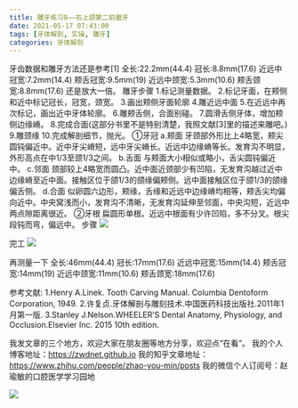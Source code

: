 ```yaml
---
title: 雕牙练习8——右上颌第二前磨牙
date: 2021-05-17 07:43:00
tags: [牙体解剖, 实操, 雕牙]
categories: 牙体解剖
---
```

牙齿数据和雕牙方法还是参考[1]
全长:22.2mm(44.4)
冠长:8.8mm(17.6)
近远中冠宽:7.2mm(14.4)
颊舌冠宽:9.5mm(19)
近远中颈宽:5.3mm(10.6)
颊舌颈宽:8.8mm(17.6)
还是放大一倍。
雕牙步骤
1.标记测量数据。
2.标记牙面，在颊侧和近中标记冠长，冠宽，颈宽。
3.画出颊侧牙面轮廓
4.雕近远中面
5.在近远中再次标记，画出近中牙体轮廓。
6.雕颊舌侧，合面别碰。
7.圆滑舌侧牙体，增加颊侧边缘嵴。
8.完成合面(这部分书里不是特别清楚，我照文献[3]里的描述来雕吧。)
9.雕颈缘
10.完成解剖细节，抛光。
①牙冠
a.颊面
牙颈部外形比上4略宽，颊尖圆钝偏近中。近中牙尖嵴短，远中牙尖嵴长。近远中边缘嵴等长。发育沟不明显，外形高点在中1/3至颈1/3之间。
b.舌面
与颊面大小相似或略小，舌尖圆钝偏近中。
c.邻面
颈部较上4略宽而圆凸。近中面近颈部少有凹陷，无发育沟越过近中边缘嵴至近中面。接触区位于颌1/3的颌缘偏颊侧。远中面接触区位于颌1/3的颌缘偏舌侧。
d.合面
似卵圆六边形，颊缘，舌缘和近远中边缘嵴均相等，颊舌尖均偏向近中。中央窝浅而小，发育沟不清晰，无发育沟延伸至邻面，中央沟短，近远中两点隙距离很近。
②牙根
扁圆形单根。近远中根面有少许凹陷，多不分叉。根尖段钝而弯，偏远中。
步骤
![](https://zymblog-1258069789.cos.ap-chengdu.myqcloud.com/blog0249-toothcarve/08/01.png)

完工
![](https://zymblog-1258069789.cos.ap-chengdu.myqcloud.com/blog0249-toothcarve/08/02.gif)

再测量一下
全长:46mm(44.4)
冠长:17mm(17.6)
近远中冠宽:15mm(14.4)
颊舌冠宽:14mm(19)
近远中颈宽:11mm(10.6)
颊舌颈宽:18mm(17.6)


参考文献:
1.Henry A.Linek. Tooth Carving Manual. Columbia Dentoform Corporation, 1949.
2.许复贞.牙体解剖与雕刻技术.中国医药科技出版社.2011年1月第一版.
3.Stanley J.Nelson.WHEELER’S Dental Anatomy, Physiology, and Occlusion.Elsevier Inc. 2015 10th edition.








我发文章的三个地方，欢迎大家在朋友圈等地方分享，欢迎点“在看”。
我的个人博客地址：https://zwdnet.github.io
我的知乎文章地址： https://www.zhihu.com/people/zhao-you-min/posts
我的微信个人订阅号：赵瑜敏的口腔医学学习园地








![](https://zymblog-1258069789.cos.ap-chengdu.myqcloud.com/other/wx.jpg)